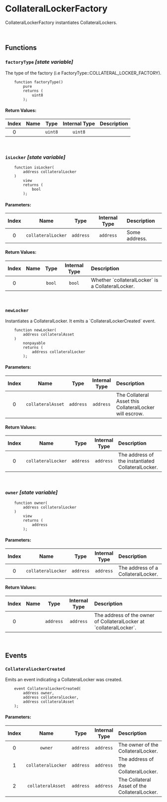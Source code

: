 # CollateralLockerFactory

CollateralLockerFactory instantiates CollateralLockers.

<br />


## Functions

### `factoryType` _[state variable]_

The type of the factory (i.e FactoryType::COLLATERAL_LOCKER_FACTORY).

```solidity
    function factoryType()
        pure
        returns (
            uint8
        );
```



#### Return Values:
| Index | Name | Type | Internal Type | Description |
| :---: | :--: | :--: | :-----------: | :---------- |
| 0 |  | `uint8` | `uint8` |  |


<br />

### `isLocker` _[state variable]_



```solidity
    function isLocker(
        address collateralLocker
    )
        view
        returns (
            bool
        );
```

#### Parameters:
| Index | Name | Type | Internal Type | Description |
| :---: | :--: | :--: | :-----------: | :---------- |
| 0 | `collateralLocker` | `address` | `address` | Some address. |


#### Return Values:
| Index | Name | Type | Internal Type | Description |
| :---: | :--: | :--: | :-----------: | :---------- |
| 0 |  | `bool` | `bool` | Whether &#x60;collateralLocker&#x60; is a CollateralLocker. |


<br />

### `newLocker`

Instantiates a CollateralLocker. It emits a &#x60;CollateralLockerCreated&#x60; event.

```solidity
    function newLocker(
        address collateralAsset
    )
        nonpayable
        returns (
            address collateralLocker
        );
```

#### Parameters:
| Index | Name | Type | Internal Type | Description |
| :---: | :--: | :--: | :-----------: | :---------- |
| 0 | `collateralAsset` | `address` | `address` | The Collateral Asset this CollateralLocker will escrow. |


#### Return Values:
| Index | Name | Type | Internal Type | Description |
| :---: | :--: | :--: | :-----------: | :---------- |
| 0 | `collateralLocker` | `address` | `address` | The address of the instantiated CollateralLocker. |


<br />

### `owner` _[state variable]_



```solidity
    function owner(
        address collateralLocker
    )
        view
        returns (
            address
        );
```

#### Parameters:
| Index | Name | Type | Internal Type | Description |
| :---: | :--: | :--: | :-----------: | :---------- |
| 0 | `collateralLocker` | `address` | `address` | The address of a CollateralLocker. |


#### Return Values:
| Index | Name | Type | Internal Type | Description |
| :---: | :--: | :--: | :-----------: | :---------- |
| 0 |  | `address` | `address` | The address of the owner of CollateralLocker at &#x60;collateralLocker&#x60;. |


<br />


## Events

### `CollateralLockerCreated`

Emits an event indicating a CollateralLocker was created.

```solidity
    event CollateralLockerCreated(
        address owner,
        address collateralLocker,
        address collateralAsset
    );
```

#### Parameters:
| Index | Name | Type | Internal Type | Description |
| :---: | :--: | :--: | :-----------: | :---------- |
| 0 | `owner` | `address` | `address` | The owner of the CollateralLocker. |
| 1 | `collateralLocker` | `address` | `address` | The address of the CollateralLocker. |
| 2 | `collateralAsset` | `address` | `address` | The Collateral Asset of the CollateralLocker. |

<br />

